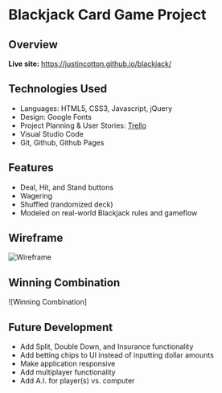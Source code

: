 # Blackjack Card Game Project
## Overview



**Live site:** <https://justincotton.github.io/blackjack/>

## Technologies Used

  * Languages: HTML5, CSS3, Javascript, jQuery
  * Design: Google Fonts
  * Project Planning & User Stories: [Trello]()
  * Visual Studio Code
  * Git, Github, Github Pages


## Features

  * Deal, Hit, and Stand buttons
  * Wagering
  * Shuffled (randomized deck)
  * Modeled on real-world Blackjack rules and gameflow


## Wireframe

![Wireframe]()

## Winning Combination

![Winning Combination]

## Future Development

  * Add Split, Double Down, and Insurance functionality
  * Add betting chips to UI instead of inputting dollar amounts
  * Make application responsive
  * Add multiplayer functionality
  * Add A.I. for player(s) vs. computer
  